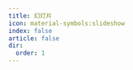 ```yaml
---
title: 幻灯片
icon: material-symbols:slideshow
index: false
article: false
dir:
  order: 1
---
```


<Catalog />
